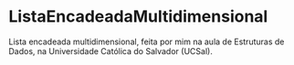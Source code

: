 # ListaEncadeadaMultidimensional
Lista encadeada multidimensional, feita por mim na aula de Estruturas de Dados, na Universidade Católica do Salvador (UCSal).
